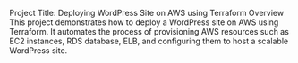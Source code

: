 
Project Title: Deploying WordPress Site on AWS using Terraform
Overview
This project demonstrates how to deploy a WordPress site on AWS using Terraform. It automates the process of provisioning AWS resources such as EC2 instances, RDS database, ELB, and configuring them to host a scalable WordPress site.
